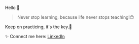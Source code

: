 Hello 👋
>Never stop learning,
>because life never stops teaching!😉

Keep on practicing, it's the key.🔑 

✨ Connect me here:
[LinkedIn](https://www.linkedin.com/in/shagunmishra)




